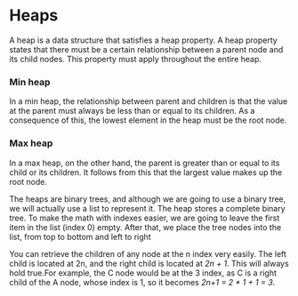 # Heaps

A heap is a data structure that satisfies a heap property. A heap property states that there must be a certain
relationship between a parent node and its child nodes. This property must apply throughout the entire heap.

### Min heap

In a min heap, the relationship between parent and children is that the value at the parent must always be less than or
equal to its children. As a consequence of this, the lowest element in the heap must be the root node.

### Max heap

In a max heap, on the other hand, the parent is greater than or equal to its child or its children. It follows from this
that the largest value makes up the root node.

The heaps are binary trees, and although we are going to use a binary tree, we will actually use a list to represent it.
The heap stores a complete binary tree. To make the math with indexes easier, we are going to leave the first item in
the list (index 0) empty. After that, we place the tree nodes into the list, from top to bottom and left to right

You can retrieve the children of any node at the n index very easily. The left child is located at 2n, and the right
child is located at *2n + 1*. This will always hold true.For example, the C node would be at the 3 index, as C is a right
child of the A node, whose index is 1, so it becomes *2n+1 = 2 * 1 + 1 = 3*.